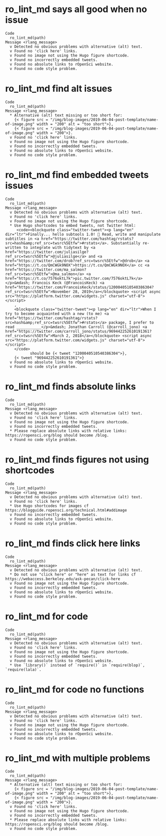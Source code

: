 # ro_lint_md says all good when no issue

    Code
      ro_lint_md(path)
    Message <rlang_message>
      v Detected no obvious problems with alternative (alt) text.
      v Found no 'click here' links.
      v Found no image not using the Hugo figure shortcode.
      v Found no incorrectly embedded tweets.
      v Found no absolute links to rOpenSci website.
      v Found no code style problem.

# ro_lint_md find alt issues

    Code
      ro_lint_md(path)
    Message <rlang_message>
      * Alternative (alt) text missing or too short for:
        {< figure src = "/img/blog-images/2019-06-04-post-template/name-of-image.png" width = "200" alt = "too short">},
        {< figure src = "/img/blog-images/2019-06-04-post-template/name-of-image.png" width = "200">}.
      v Found no 'click here' links.
      v Found no image not using the Hugo figure shortcode.
      v Found no incorrectly embedded tweets.
      v Found no absolute links to rOpenSci website.
      v Found no code style problem.

# ro_lint_md find embedded tweets issues

    Code
      ro_lint_md(path)
    Message <rlang_message>
      v Detected no obvious problems with alternative (alt) text.
      v Found no 'click here' links.
      v Found no image not using the Hugo figure shortcode.
      * Use Hugo shortcodes to embed tweets, not Twitter html:
         <code><blockquote class="twitter-tweet"><p lang="en" dir="ltr">Finally... hello subtools 1.0! 🥳 Read, write and manipulate subtitles in <a href="https://twitter.com/hashtag/rstats?src=hash&amp;ref_src=twsrc%5Etfw">#rstats</a>. Substantially re-written to integrate with tidytext by <a href="https://twitter.com/juliasilge?ref_src=twsrc%5Etfw">@juliasilge</a> and <a href="https://twitter.com/drob?ref_src=twsrc%5Etfw">@drob</a> <a href="https://t.co/QmCWGk9NOX">https://t.co/QmCWGk9NOX</a> cc <a href="https://twitter.com/ma_salmon?ref_src=twsrc%5Etfw">@ma_salmon</a> <a href="https://t.co/7576oktL7k">pic.twitter.com/7576oktL7k</a></p>&mdash; Francois Keck (@FrancoisKeck) <a href="https://twitter.com/FrancoisKeck/status/1200040510540386304?ref_src=twsrc%5Etfw">November 28, 2019</a></blockquote> <script async src="https://platform.twitter.com/widgets.js" charset="utf-8"></script> 
        ,
        <blockquote class="twitter-tweet"><p lang="en" dir="ltr">When I try to become acquainted with a new (to me) <a href="https://twitter.com/hashtag/rstats?src=hash&amp;ref_src=twsrc%5Etfw">#rstats</a> package, I prefer to read ___________</p>&mdash; Jonathan Carroll (@carroll_jono) <a href="https://twitter.com/carroll_jono/status/969442252610191361?ref_src=twsrc%5Etfw">March 2, 2018</a></blockquote> <script async src="https://platform.twitter.com/widgets.js" charset="utf-8"></script> 
        </code>
               should be {< tweet "1200040510540386304">},
        {< tweet "969442252610191361">}
      v Found no absolute links to rOpenSci website.
      v Found no code style problem.

# ro_lint_md finds absolute links

    Code
      ro_lint_md(path)
    Message <rlang_message>
      v Detected no obvious problems with alternative (alt) text.
      v Found no 'click here' links.
      v Found no image not using the Hugo figure shortcode.
      v Found no incorrectly embedded tweets.
      * Please replace absolute links with relative links: https://ropensci.org/blog should become /blog.
      v Found no code style problem.

# ro_lint_md finds figures not using shortcodes

    Code
      ro_lint_md(path)
    Message <rlang_message>
      v Detected no obvious problems with alternative (alt) text.
      v Found no 'click here' links.
      * Use Hugo shortcodes for images cf https://blogguide.ropensci.org/technical.html#addimage
      v Found no incorrectly embedded tweets.
      v Found no absolute links to rOpenSci website.
      v Found no code style problem.

# ro_lint_md finds click here links

    Code
      ro_lint_md(path)
    Message <rlang_message>
      v Detected no obvious problems with alternative (alt) text.
      * Do not use "click here" or "here" as text for links cf https://webaccess.berkeley.edu/ask-pecan/click-here
      v Found no image not using the Hugo figure shortcode.
      v Found no incorrectly embedded tweets.
      v Found no absolute links to rOpenSci website.
      v Found no code style problem.

# ro_lint_md for code

    Code
      ro_lint_md(path)
    Message <rlang_message>
      v Detected no obvious problems with alternative (alt) text.
      v Found no 'click here' links.
      v Found no image not using the Hugo figure shortcode.
      v Found no incorrectly embedded tweets.
      v Found no absolute links to rOpenSci website.
      * Use `library()` instead of `require()` in `require(blop)`, `require(lala)`.

# ro_lint_md for code no functions

    Code
      ro_lint_md(path)
    Message <rlang_message>
      v Detected no obvious problems with alternative (alt) text.
      v Found no 'click here' links.
      v Found no image not using the Hugo figure shortcode.
      v Found no incorrectly embedded tweets.
      v Found no absolute links to rOpenSci website.
      v Found no code style problem.

# ro_lint_md with multiple problems

    Code
      ro_lint_md(path)
    Message <rlang_message>
      * Alternative (alt) text missing or too short for:
        {< figure src = "/img/blog-images/2019-06-04-post-template/name-of-image.png" width = "200" alt = "too short">},
        {< figure src = "/img/blog-images/2019-06-04-post-template/name-of-image.png" width = "200">}.
      v Found no 'click here' links.
      v Found no image not using the Hugo figure shortcode.
      v Found no incorrectly embedded tweets.
      * Please replace absolute links with relative links: https://ropensci.org/blog should become /blog.
      v Found no code style problem.

